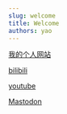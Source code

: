```yaml
---
slug: welcome
title: Welcome
authors: yao
---
```


[我的个人网站](https://yaoyaoyao.vercel.app/)

[bilibili](https://space.bilibili.com/363340721)

[youtube](https://www.youtube.com/channel/UC7ecjWbmTb316c1Jk4pQprg)

[Mastodon](https://m.cmx.im/tags/%E4%BD%BF%E7%94%A8ChatGPT%E8%BE%85%E5%8A%A9%E5%AD%A6%E4%B9%A0)
